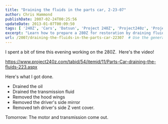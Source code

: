 ```yaml
---
title: "Draining the fluids in the parts car, 2-23-07"
author: Chris Hammond
publishDate: 2007-02-24T00:25:56
updateDate: 2013-01-07T00:09:50
tags: [ '240Z', 'Cars', 'Datsun', 'Project 240Z', 'Project240z', 'Project240Zcom' ]
excerpt: "Learn how to prepare a 280Z for restoration by draining fluids and removing parts. Stay tuned for the motor and transmission removal! #280Z #CarRestoration"
url: /2007/draining-the-fluids-in-the-parts-car-22307  # Use the generated URL with year
---
```

<p>I spent a bit of time this evening working on the 280Z.&nbsp; Here's the video!</p> <p><a href="https://www.project240z.com/tabid/54/itemid/11/Parts-Car-draining-the-fluids-223.aspx">https://www.project240z.com/tabid/54/itemid/11/Parts-Car-draining-the-fluids-223.aspx</a></p> <p>Here's what I got done.</p> <ul>     <li>Drained the oil</li>     <li>Drained the transmission fluid</li>     <li>Removed the hood wings</li>     <li>Removed the driver's side mirror</li>     <li>Removed teh driver's side Z vent cover.</li> </ul> <p>Tomorrow: The motor and transmission come out.</p>

